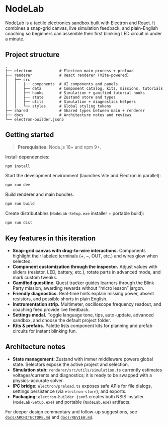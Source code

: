 # NodeLab

NodeLab is a tactile electronics sandbox built with Electron and React. It combines a snap-grid canvas, live simulation feedback, and plain-English coaching so beginners can assemble their first blinking LED circuit in under a minute.

## Project structure

```
.
├── electron            # Electron main process + preload
├── renderer            # React renderer (Vite-powered)
│   ├── src
│   │   ├── components  # UI components and panels
│   │   ├── data        # Component catalog, kits, missions, tutorials
│   │   ├── hooks       # Simulation + gamified tutorial hooks
│   │   ├── state       # Zustand store and types
│   │   ├── utils       # Simulation + diagnostics helpers
│   │   └── styles      # Global styling tokens
├── shared              # Shared types between main + renderer
├── docs                # Architecture notes and reviews
└── electron-builder.json5
```

## Getting started

> **Prerequisites:** Node.js 18+ and npm 9+.

Install dependencies:

```bash
npm install
```

Start the development environment (launches Vite and Electron in parallel):

```bash
npm run dev
```

Build renderer and main bundles:

```bash
npm run build
```

Create distributables (`NodeLab-Setup.exe` installer + portable build):

```bash
npm run dist
```

## Key features in this iteration

- **Snap-grid canvas with drag-to-wire interactions.** Components highlight their labeled terminals (+, −, OUT, etc.) and wires glow when selected.
- **Component customization through the inspector.** Adjust values with sliders (resistor, LED, battery, etc.), rotate parts in advanced mode, and mark custom tweaks.
- **Gamified questline.** Quest tracker guides learners through the Blink Party mission, awarding rewards without “micro lesson” jargon.
- **Friendly diagnostics.** Real-time hints explain missing power, absent resistors, and possible shorts in plain English.
- **Instrumentation strip.** Multimeter, oscilloscope frequency readout, and coaching feed provide live feedback.
- **Settings modal.** Toggle language tone, tips, auto-update, advanced sandbox, and choose the default project folder.
- **Kits & prefabs.** Palette lists component kits for planning and prefab circuits for instant blinking fun.

## Architecture notes

- **State management:** Zustand with immer middleware powers global state. Selectors expose the active project and selection.
- **Simulation stub:** `renderer/src/utils/simulation.ts` currently estimates voltages/currents and diagnostics; it is ready to be swapped with a physics-accurate solver.
- **IPC bridge:** `electron/preload.ts` exposes safe APIs for file dialogs, settings persistence (via `electron-store`), and exports.
- **Packaging:** `electron-builder.json5` creates both NSIS installer (`NodeLab-Setup.exe`) and portable (`NodeLab.exe`) artifacts.

For deeper design commentary and follow-up suggestions, see [`docs/ARCHITECTURE.md`](docs/ARCHITECTURE.md) and [`docs/REVIEW.md`](docs/REVIEW.md).
